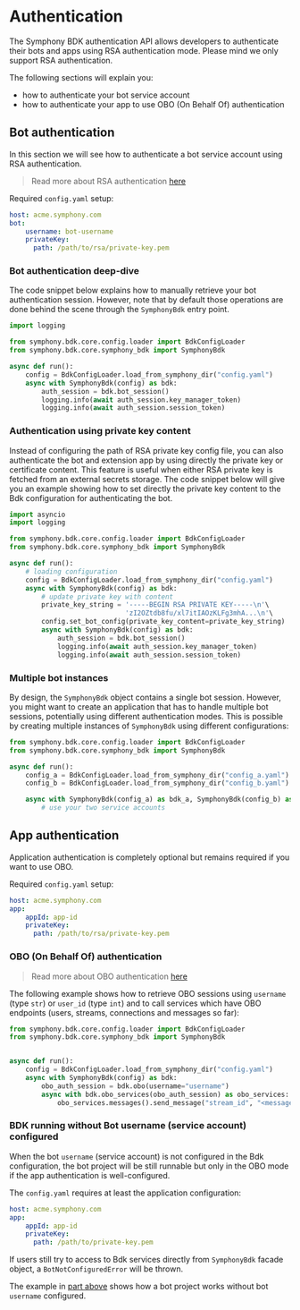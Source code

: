 # Authentication
The Symphony BDK authentication API allows developers to authenticate their bots and apps using RSA authentication mode.
Please mind we only support RSA authentication.

The following sections will explain you:
- how to authenticate your bot service account
- how to authenticate your app to use OBO (On Behalf Of) authentication

## Bot authentication
In this section we will see how to authenticate a bot service account using RSA authentication.

> Read more about RSA authentication [here](https://developers.symphony.com/symphony-developer/docs/rsa-bot-authentication-workflow)

Required `config.yaml` setup:
```yaml
host: acme.symphony.com
bot:
    username: bot-username
    privateKey:
      path: /path/to/rsa/private-key.pem
```

### Bot authentication deep-dive
The code snippet below explains how to manually retrieve your bot authentication session. However, note that by default
those operations are done behind the scene through the `SymphonyBdk` entry point.

```python
import logging

from symphony.bdk.core.config.loader import BdkConfigLoader
from symphony.bdk.core.symphony_bdk import SymphonyBdk

async def run():
    config = BdkConfigLoader.load_from_symphony_dir("config.yaml")
    async with SymphonyBdk(config) as bdk:
        auth_session = bdk.bot_session()
        logging.info(await auth_session.key_manager_token)
        logging.info(await auth_session.session_token)
```

### Authentication using private key content
Instead of configuring the path of RSA private key config file, you can also authenticate the bot 
and extension app by using directly the private key or certificate content. This feature is useful when either 
RSA private key is fetched from an external secrets storage. The code snippet below will give you 
an example showing how to set directly the private key content to the Bdk configuration for authenticating the bot.
````python
import asyncio
import logging

from symphony.bdk.core.config.loader import BdkConfigLoader
from symphony.bdk.core.symphony_bdk import SymphonyBdk

async def run():
    # loading configuration
    config = BdkConfigLoader.load_from_symphony_dir("config.yaml")
    async with SymphonyBdk(config) as bdk:
        # update private key with content
        private_key_string = '-----BEGIN RSA PRIVATE KEY-----\n'\
                             'zI2OZtdb8fu/xl7itIAOzKLFg3mhA...\n'\
        config.set_bot_config(private_key_content=private_key_string)
        async with SymphonyBdk(config) as bdk:
            auth_session = bdk.bot_session()
            logging.info(await auth_session.key_manager_token)
            logging.info(await auth_session.session_token)

````

### Multiple bot instances
By design, the `SymphonyBdk` object contains a single bot session. However, you might want to create an application that
has to handle multiple bot sessions, potentially using different authentication modes. This is possible by creating
multiple instances of `SymphonyBdk` using different configurations:
```python
from symphony.bdk.core.config.loader import BdkConfigLoader
from symphony.bdk.core.symphony_bdk import SymphonyBdk

async def run():
    config_a = BdkConfigLoader.load_from_symphony_dir("config_a.yaml")
    config_b = BdkConfigLoader.load_from_symphony_dir("config_b.yaml")

    async with SymphonyBdk(config_a) as bdk_a, SymphonyBdk(config_b) as bdk_b:
        # use your two service accounts
```

## App authentication
Application authentication is completely optional but remains required if you want to use OBO.

Required `config.yaml` setup:
```yaml
host: acme.symphony.com
app:
    appId: app-id
    privateKey:
      path: /path/to/rsa/private-key.pem
```

### OBO (On Behalf Of) authentication
> Read more about OBO authentication [here](https://developers.symphony.com/symphony-developer/docs/obo-overview)

The following example shows how to retrieve OBO sessions using `username` (type `str`) or `user_id` (type `int`)
and to call services which have OBO endpoints (users, streams, connections and messages so far):

```python
from symphony.bdk.core.config.loader import BdkConfigLoader
from symphony.bdk.core.symphony_bdk import SymphonyBdk


async def run():
    config = BdkConfigLoader.load_from_symphony_dir("config.yaml")
    async with SymphonyBdk(config) as bdk:
        obo_auth_session = bdk.obo(username="username")
        async with bdk.obo_services(obo_auth_session) as obo_services:
            obo_services.messages().send_message("stream_id", "<messageML>Hello on behalf of user!</messageML>")
```

### BDK running without Bot username (service account) configured

When the bot `username` (service account) is not configured in the Bdk configuration, the bot project will be still
runnable but only in the OBO mode if the app authentication is well-configured.

The `config.yaml` requires at least the application configuration:

```yaml
host: acme.symphony.com
app:
    appId: app-id
    privateKey:
      path: /path/to/private-key.pem
```

If users still try to access to Bdk services directly from `SymphonyBdk` facade object, a `BotNotConfiguredError`
will be thrown.

The example in [part above](#obo-on-behalf-of-authentication) shows how a bot project works without bot `username`
configured.
